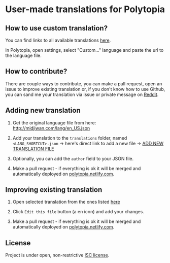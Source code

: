 # User-made translations for Polytopia

## How to use custom translation?

You can find links to all available translations [here](https://polytopia.netlify.com/).

In Polytopia, open settings, select "Custom..." language and paste the url to the language file.

## How to contribute?

There are couple ways to contribute, you can make a pull request, open an issue to improve existing translation or, if you don't know how to use Github, you can sand me your translation via issue or private message on [Reddit](https://www.reddit.com/user/kap89).

## Adding new translation

1. Get the original language file from here: http://midjiwan.com/lang/en_US.json

2. Add your translation to the `translations` folder, named `<LANG_SHORTCUT>.json` -> here's direct link to add a new file -> [ADD NEW TRANSLATION FILE](https://github.com/caderek/polytopia-languages/new/master/translations)

3. Optionally, you can add the `author` field to your JSON file.

4. Make a pull request - if everything is ok it will be merged and automatically deployed on [polytopia.netlify.com](https://polytopia.netlify.com/).

## Improving existing translation

1. Open selected translation from the ones listed [here](https://github.com/caderek/polytopia-languages/tree/master/translations)

2. Click `Edit this file` button (a en icon) and add your changes.

3. Make a pull request - if everything is ok it will be merged and automatically deployed on [polytopia.netlify.com](https://polytopia.netlify.com/).

## License

Project is under open, non-restrictive [ISC license](LICENSE.md).
